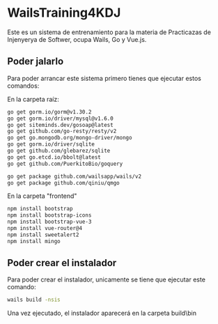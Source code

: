 # WailsTraining4KDJ
Este es un sistema de entrenamiento para la materia de Practicazas de Injenyerya de Softwer, ocupa Wails, Go y Vue.js.

## Poder jalarlo
Para poder arrancar este sistema primero tienes que ejecutar estos comandos:

En la carpeta raíz:
```bash
go get gorm.io/gorm@v1.30.2
go get gorm.io/driver/mysql@v1.6.0
go get siteminds.dev/gosoap@latest
go get github.com/go-resty/resty/v2
go get go.mongodb.org/mongo-driver/mongo
go get gorm.io/driver/sqlite
go get github.com/glebarez/sqlite
go get go.etcd.io/bbolt@latest
go get github.com/PuerkitoBio/goquery

go get package github.com/wailsapp/wails/v2
go get package github.com/qiniu/qmgo
```

En la carpeta "frontend"
```bash
npm install bootstrap
npm install bootstrap-icons
npm install bootstrap-vue-3
npm install vue-router@4
npm install sweetalert2
npm install mingo
```

## Poder crear el instalador
Para poder crear el instalador, unicamente se tiene que ejecutar este comando:
```bash
wails build -nsis
```
Una vez ejecutado, el instalador aparecerá en la carpeta build\bin
